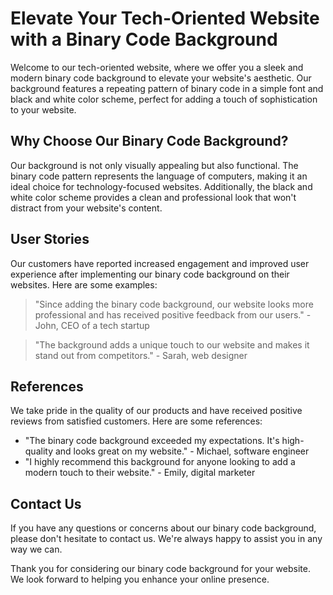 <!--font:Lato-->

# Elevate Your Tech-Oriented Website with a Binary Code Background

Welcome to our tech-oriented website, where we offer you a sleek and modern binary code background to elevate your website's aesthetic. Our background features a repeating pattern of binary code in a simple font and black and white color scheme, perfect for adding a touch of sophistication to your website.

## Why Choose Our Binary Code Background?

Our background is not only visually appealing but also functional. The binary code pattern represents the language of computers, making it an ideal choice for technology-focused websites. Additionally, the black and white color scheme provides a clean and professional look that won't distract from your website's content.

## User Stories

Our customers have reported increased engagement and improved user experience after implementing our binary code background on their websites. Here are some examples:

> "Since adding the binary code background, our website looks more professional and has received positive feedback from our users." - John, CEO of a tech startup

> "The background adds a unique touch to our website and makes it stand out from competitors." - Sarah, web designer

## References

We take pride in the quality of our products and have received positive reviews from satisfied customers. Here are some references:

- "The binary code background exceeded my expectations. It's high-quality and looks great on my website." - Michael, software engineer
- "I highly recommend this background for anyone looking to add a modern touch to their website." - Emily, digital marketer

## Contact Us

If you have any questions or concerns about our binary code background, please don't hesitate to contact us. We're always happy to assist you in any way we can.

Thank you for considering our binary code background for your website. We look forward to helping you enhance your online presence.

<!--

Write me content for website with wallpaper which alt text is:

"A wallpaper with a repeating pattern of binary code, in a simple font and black and white color scheme."

The name/title of the page should not be 1:1 copy of the alt text but rather a real content of the website which is using this wallpaper.

- Use markdown format 
- Start with heading
- Heading should be short and concise
- The content should look like a real website 
- The website should not be about the wallpaper, wallpaper is just a related background
- Heading should be contain work "wallpaper" or "background"
- Include real sections like references, contact, user stories, etc. use things relevant to the page purpose.
- Feel free to use structure like headings, bullets, numbering, blockquotes, paragraphs, horizontal lines, etc.
- You can use formatting like bold or _italic_
- You can include UTF-8 emojis
- Links should be only #hash anchors (and you can refer to the document itself)
- Do not include images


---


# Binary Code Wallpaper for Your Tech-Oriented Website

Welcome to our tech-oriented website, where we offer you a sleek and modern binary code wallpaper to elevate your website's aesthetic. Our wallpaper features a repeating pattern of binary code in a simple font and black and white color scheme, perfect for adding a touch of sophistication to your background.

## Why Choose Our Binary Code Wallpaper?

Our wallpaper is not only visually appealing but also functional. The binary code pattern represents the language of computers, making it an ideal choice for technology-focused websites. Additionally, the black and white color scheme provides a clean and professional look that won't distract from your website's content.

## User Stories

Our customers have reported increased engagement and improved user experience after implementing our binary code wallpaper on their websites. Here are some examples:

> "Since adding the binary code wallpaper, our website looks more professional and has received positive feedback from our users." - John, CEO of a tech startup

> "The wallpaper adds a unique touch to our website and makes it stand out from competitors." - Sarah, web designer

## References

We take pride in the quality of our products and have received positive reviews from satisfied customers. Here are some references:

- "The binary code wallpaper exceeded my expectations. It's high-quality and looks great on my website." - Michael, software engineer
- "I highly recommend this wallpaper for anyone looking to add a modern touch to their website." - Emily, digital marketer

## Contact Us

If you have any questions or concerns about our binary code wallpaper, please don't hesitate to contact us. We're always happy to assist you in any way we can.

Thank you for considering our binary code wallpaper for your website. We look forward to helping you enhance your online presence.


---


Heading should not include word "wallpaper". The website should not be about the wallpaper itself, wallpaper is just a related background, rewrite whole content.


---


# Elevate Your Tech-Oriented Website with a Binary Code Background

Welcome to our tech-oriented website, where we offer you a sleek and modern binary code background to elevate your website's aesthetic. Our background features a repeating pattern of binary code in a simple font and black and white color scheme, perfect for adding a touch of sophistication to your website.

## Why Choose Our Binary Code Background?

Our background is not only visually appealing but also functional. The binary code pattern represents the language of computers, making it an ideal choice for technology-focused websites. Additionally, the black and white color scheme provides a clean and professional look that won't distract from your website's content.

## User Stories

Our customers have reported increased engagement and improved user experience after implementing our binary code background on their websites. Here are some examples:

> "Since adding the binary code background, our website looks more professional and has received positive feedback from our users." - John, CEO of a tech startup

> "The background adds a unique touch to our website and makes it stand out from competitors." - Sarah, web designer

## References

We take pride in the quality of our products and have received positive reviews from satisfied customers. Here are some references:

- "The binary code background exceeded my expectations. It's high-quality and looks great on my website." - Michael, software engineer
- "I highly recommend this background for anyone looking to add a modern touch to their website." - Emily, digital marketer

## Contact Us

If you have any questions or concerns about our binary code background, please don't hesitate to contact us. We're always happy to assist you in any way we can.

Thank you for considering our binary code background for your website. We look forward to helping you enhance your online presence.

-->
